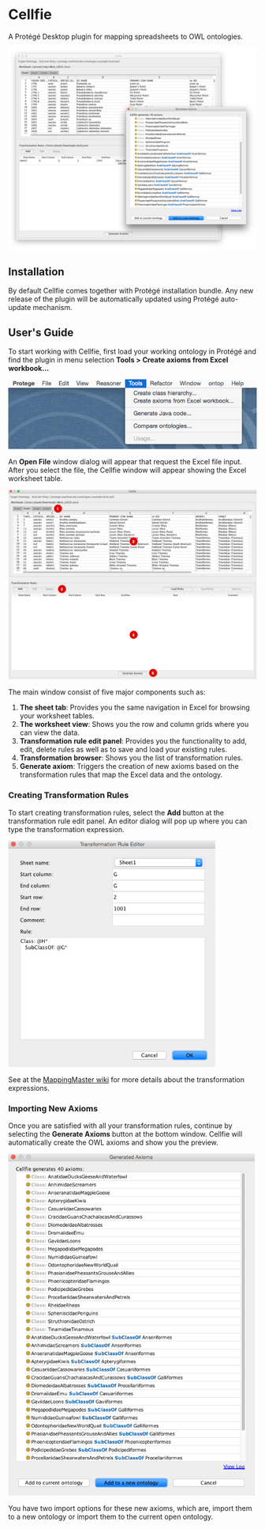 Cellfie
=======

A Protégé Desktop plugin for mapping spreadsheets to OWL ontologies.

<img src="https://raw.githubusercontent.com/protegeproject/github-wiki-resources/master/cellfie/README/cellfie-screenshot.png" alt="Cellfie screenshot" width="650px"/>

Installation
------------
By default Cellfie comes together with Protégé installation bundle. Any new release of the plugin will be automatically updated using Protégé auto-update mechanism. 

User's Guide
------------
To start working with Cellfie, first load your working ontology in Protégé and find the plugin in menu selection **Tools > Create axioms from Excel workbook...**

![](https://raw.githubusercontent.com/protegeproject/github-wiki-resources/master/cellfie/README/cellfie-menu-item.png)

An **Open File** window dialog will appear that request the Excel file input. After you select the file, the Cellfie window will appear showing the Excel worksheet table.

![](https://raw.githubusercontent.com/protegeproject/github-wiki-resources/master/cellfie/README/cellfie-main-window.png)

The main window consist of five major components such as:

1. **The sheet tab**: Provides you the same navigation in Excel for browsing your worksheet tables.
2. **The worksheet view**: Shows you the row and column grids where you can view the data.
3. **Transformation rule edit panel**: Provides you the functionality to add, edit, delete rules as well as to save and load your existing rules.
4. **Transformation browser**: Shows you the list of transformation rules.
5. **Generate axiom**: Triggers the creation of new axioms based on the transformation rules that map the Excel data and the ontology.

### Creating Transformation Rules

To start creating transformation rules, select the **Add** button at the transformation rule edit panel. An editor dialog will pop up where you can type the transformation expression.

<img src="https://raw.githubusercontent.com/protegeproject/github-wiki-resources/master/cellfie/README/cellfie-transformation-window.png" width="420"/>

See at the [MappingMaster wiki](https://github.com/protegeproject/mapping-master/wiki/MappingMasterDSL) for more details about the transformation expressions.

### Importing New Axioms

Once you are satisfied with all your transformation rules, continue by selecting the **Generate Axioms** button at the bottom window. Cellfie will automatically create the OWL axioms and show you the preview.

<img src="https://raw.githubusercontent.com/protegeproject/github-wiki-resources/master/cellfie/README/cellfie-generated-axioms.png" width="500">

You have two import options for these new axioms, which are, import them to a new ontology or import them to the current open ontology.
